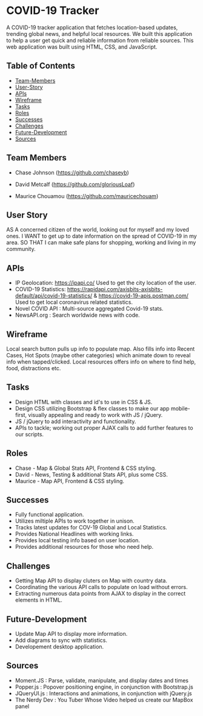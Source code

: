# COVID-19 Tracker

A COVID-19 tracker application that fetches location-based updates, trending global news, and helpful local resources. We built this application to help a user get quick and reliable information from reliable sources. This web application was built using HTML, CSS, and JavaScript.

## Table of Contents ##
- [Team-Members](#Team-Members)
- [User-Story](#User-Story)
- [APIs](#APIs)
- [Wireframe](#Wireframe)
- [Tasks](#Tasks)
- [Roles](#Roles)
- [Successes](#Successes)
- [Challenges](#Challenges)
- [Future-Development](#Future-Development)
- [Sources](#Resources)

## Team Members ##

* Chase Johnson (https://github.com/chaseyb) 

* David Metcalf (https://github.com/gloriousLoaf) 

* Maurice Chouamou (https://github.com/mauricechouam)

## User Story ##

AS A concerned citizen of the world, looking out for myself and my loved ones.
I WANT to get up to date information on the spread of COVID-19 in my area.
SO THAT I can make safe plans for shopping, working and living in my community.

## APIs

- IP Geolocation: https://ipapi.co/ Used to get the city location of the user.
- COVID-19 Statistics: https://rapidapi.com/axisbits-axisbits-default/api/covid-19-statistics/ & https://covid-19-apis.postman.com/ Used to get local coronavirus related statistics.
- Novel COVID API : Multi-source aggregated Covid-19 stats.
- NewsAPI.org : Search worldwide news with code.

## Wireframe ##

Local search button pulls up info to populate map. Also fills info into Recent Cases, Hot Spots (maybe other categories) which animate down to reveal info when tapped/clicked. Local resources offers info on where to find help, food, distractions etc.

## Tasks ##

* Design HTML with classes and id's to use in CSS & JS.
* Design CSS utilizing Bootstrap & flex classes to make our app mobile-first, visually appealing and ready to work with JS / jQuery.
* JS / jQuery to add interactivity and functionality.
* APIs to tackle; working out proper AJAX calls to add further features to our scripts.

## Roles ##

* Chase - Map & Global Stats API, Frontend & CSS styling.
* David - News, Testing & additional Stats API, plus some CSS.
* Maurice - Map API, Frontend & CSS styling. 

## Successes ##

* Fully functional application.
* Utilizes miltiple APIs to work together in unison.
* Tracks latest updates for COV-19 Global and Local Statistics. 
* Provides National Headlines with working links.
* Provides local testing info based on user location.
* Provides additional resources for those who need help.

## Challenges ##

* Getting Map API to display cluters on Map with country data. 
* Coordinating the various API calls to populate on load without errors.
* Extracting numerous data points from AJAX to display in the correct elements in HTML.

## Future-Development ##

* Update Map API to display more information.
* Add diagrams to sync with statistics.
* Developement desktop application.

## Sources ##

- Moment.JS :  Parse, validate, manipulate, and display dates and times
- Popper.js :  Popover positioning engine, in conjunction with Bootstrap.js
- JQueryUI.js : Interactions and animations, in conjunction with jQuery.js
- The Nerdy Dev : You Tuber Whose Video helped us create our MapBox panel
